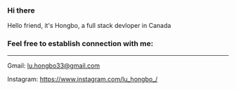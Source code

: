### Hi there

Hello friend, it's Hongbo, a full stack devloper in Canada

### Feel free to establish connection with me:

-----

Gmail: lu.hongbo33@gmail.com

Instagram: https://www.instagram.com/lu_hongbo_/

<!--
**LU-Hongbo/LU-Hongbo** is a ✨ _special_ ✨ repository because its `README.md` (this file) appears on your GitHub profile.

Here are some ideas to get you started:

- 🔭 I’m currently working on ...
- 🌱 I’m currently learning ...
- 👯 I’m looking to collaborate on ...
- 🤔 I’m looking for help with ...
- 💬 Ask me about ...
- 📫 How to reach me: ...
- 😄 Pronouns: ...
- ⚡ Fun fact: ...
-->

